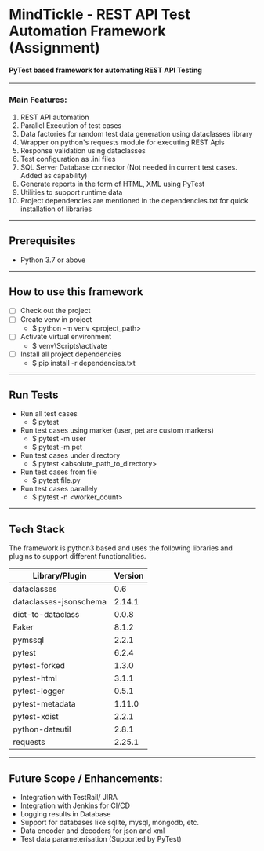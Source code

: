 # MindTickle - REST API Test Automation Framework (Assignment)

#### PyTest based framework for automating REST API Testing
---

### Main Features:
1. REST API automation
2. Parallel Execution of test cases
3. Data factories for random test data generation using dataclasses library
4. Wrapper on python's requests module for executing REST Apis
5. Response validation using dataclasses
6. Test configuration as .ini files
7. SQL Server Database connector (Not needed in current test cases. Added as capability)
8. Generate reports in the form of HTML, XML using PyTest
9. Utilities to support runtime data
10. Project dependencies are mentioned in the dependencies.txt for quick installation of libraries
---

## Prerequisites 
* Python 3.7 or above

---

## How to use this framework
- [ ] Check out the project
- [ ] Create venv in project 
    - $ python -m venv <project_path>
- [ ] Activate virtual environment
    - $ venv\Scripts\activate
- [ ] Install all project dependencies
    - $ pip install -r dependencies.txt

---

## Run Tests
-  Run all test cases 
    - $ pytest
-  Run test cases using marker (user, pet are custom markers)
    - $ pytest -m user
    - $ pytest -m pet
- Run test cases under directory
    - $ pytest <absolute_path_to_directory>
- Run test cases from file
    - $ pytest file.py 
- Run test cases parallely 
    - $ pytest -n <worker_count> 

---

## Tech Stack

The framework is python3 based and uses the following libraries and plugins to support different functionalities.

Library/Plugin | Version 
------------ | ------------- 
dataclasses  | 0.6 |  Supported from Python3.7
dataclasses-jsonschema | 2.14.1
dict-to-dataclass | 0.0.8
Faker | 8.1.2 | Generating random data
pymssql | 2.2.1 | Communicate with SQL Serve database
pytest | 6.2.4
pytest-forked | 1.3.0
pytest-html | 3.1.1
pytest-logger | 0.5.1
pytest-metadata | 1.11.0
pytest-xdist | 2.2.1
python-dateutil | 2.8.1
requests | 2.25.1
---

## Future Scope / Enhancements:
- Integration with TestRail/ JIRA 
- Integration with Jenkins for CI/CD
- Logging results in Database
- Support for databases like sqlite, mysql, mongodb, etc.
- Data encoder and decoders for json and xml
- Test data parameterisation (Supported by PyTest)

